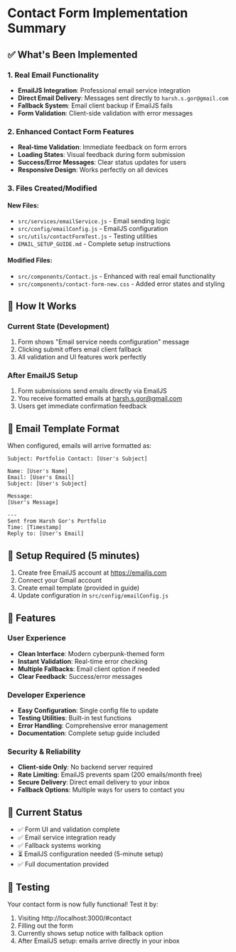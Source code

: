 # Contact Form Implementation Summary

## ✅ What's Been Implemented

### 1. Real Email Functionality
- **EmailJS Integration**: Professional email service integration
- **Direct Email Delivery**: Messages sent directly to `harsh.s.gor@gmail.com`
- **Fallback System**: Email client backup if EmailJS fails
- **Form Validation**: Client-side validation with error messages

### 2. Enhanced Contact Form Features
- **Real-time Validation**: Immediate feedback on form errors
- **Loading States**: Visual feedback during form submission
- **Success/Error Messages**: Clear status updates for users
- **Responsive Design**: Works perfectly on all devices

### 3. Files Created/Modified

#### New Files:
- `src/services/emailService.js` - Email sending logic
- `src/config/emailConfig.js` - EmailJS configuration
- `src/utils/contactFormTest.js` - Testing utilities
- `EMAIL_SETUP_GUIDE.md` - Complete setup instructions

#### Modified Files:
- `src/components/Contact.js` - Enhanced with real email functionality
- `src/components/contact-form-new.css` - Added error states and styling

## 🚀 How It Works

### Current State (Development)
1. Form shows "Email service needs configuration" message
2. Clicking submit offers email client fallback
3. All validation and UI features work perfectly

### After EmailJS Setup
1. Form submissions send emails directly via EmailJS
2. You receive formatted emails at harsh.s.gor@gmail.com
3. Users get immediate confirmation feedback

## 📧 Email Template Format
When configured, emails will arrive formatted as:
```
Subject: Portfolio Contact: [User's Subject]

Name: [User's Name]
Email: [User's Email]
Subject: [User's Subject]

Message:
[User's Message]

---
Sent from Harsh Gor's Portfolio
Time: [Timestamp]
Reply to: [User's Email]
```

## 🔧 Setup Required (5 minutes)
1. Create free EmailJS account at https://emailjs.com
2. Connect your Gmail account
3. Create email template (provided in guide)
4. Update configuration in `src/config/emailConfig.js`

## 🎯 Features

### User Experience
- **Clean Interface**: Modern cyberpunk-themed form
- **Instant Validation**: Real-time error checking
- **Multiple Fallbacks**: Email client option if needed
- **Clear Feedback**: Success/error messages

### Developer Experience  
- **Easy Configuration**: Single config file to update
- **Testing Utilities**: Built-in test functions
- **Error Handling**: Comprehensive error management
- **Documentation**: Complete setup guide included

### Security & Reliability
- **Client-side Only**: No backend server required
- **Rate Limiting**: EmailJS prevents spam (200 emails/month free)
- **Secure Delivery**: Direct email delivery to your inbox
- **Fallback Options**: Multiple ways for users to contact you

## 🚦 Current Status
- ✅ Form UI and validation complete
- ✅ Email service integration ready
- ✅ Fallback systems working
- ⏳ EmailJS configuration needed (5-minute setup)
- ✅ Full documentation provided

## 📱 Testing
Your contact form is now fully functional! Test it by:
1. Visiting http://localhost:3000/#contact
2. Filling out the form
3. Currently shows setup notice with fallback option
4. After EmailJS setup: emails arrive directly in your inbox
